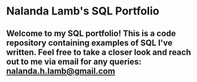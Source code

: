 # Nalanda Lamb's SQL Portfolio

## Welcome to my SQL portfolio! This is a code repository containing examples of SQL I've written. Feel free to take a closer look and reach out to me via email for any queries: nalanda.h.lamb@gmail.com
